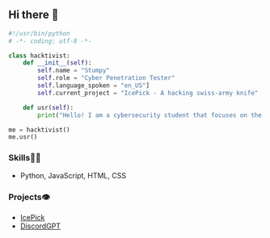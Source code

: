 ## Hi there 👋
```python
#!/usr/bin/python
# -*- coding: utf-8 -*-

class hacktivist:
    def __init__(self):
        self.name = "Stumpy"
        self.role = "Cyber Penetration Tester"
        self.language_spoken = "en_US"]
        self.current_project = "IcePick - A hacking swiss-army knife"

    def usr(self):
        print("Hello! I am a cybersecurity student that focuses on the cyber world of pentesting!")

me = hacktivist()
me.usr()
```

### Skills👨‍💻
- Python, JavaScript, HTML, CSS

### Projects👁️
- [IcePick](https://github.com/byestumpy/IcePick)
- [DiscordGPT](https://github.com/byestumpy/DiscordGPT)
